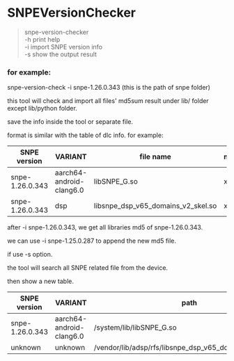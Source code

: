 # SNPEVersionChecker

> snpe-version-checker  
>    -h print help  
>    -i import SNPE version info  
>    -s show the output result  

 

### for example:

snpe-version-check -i snpe-1.26.0.343 (this is the path of snpe folder)

this tool will check and import all files' md5sum result under lib/ folder except lib/python folder.

save the info inside the tool or separate file.

format is similar  with the table of dlc info. for example:

 
|SNPE version|	VARIANT	|file name	|md5sum|  
| ------ | ------ | ------ | ---|
|snpe-1.26.0.343	|aarch64-android-clang6.0|	libSNPE_G.so	|xxxx|
snpe-1.26.0.343	|dsp|	libsnpe_dsp_v65_domains_v2_skel.so|	xxxx
 

after -i snpe-1.26.0.343, we get all libraries md5 of snpe-1.26.0.343.

we can use -i snpe-1.25.0.287 to append the new md5 file.

 

if use -s option.

the tool will search all SNPE related file from the device.

then show a new table.

SNPE version|	VARIANT|	path	|md5sum
--|--|--|--
snpe-1.26.0.343|	aarch64-android-clang6.0	|/system/lib/libSNPE_G.so	|xxxx
unknown|	unknown	|/vendor/lib/adsp/rfs/libsnpe_dsp_v65_domains_v2_skel.so|	xxxx
